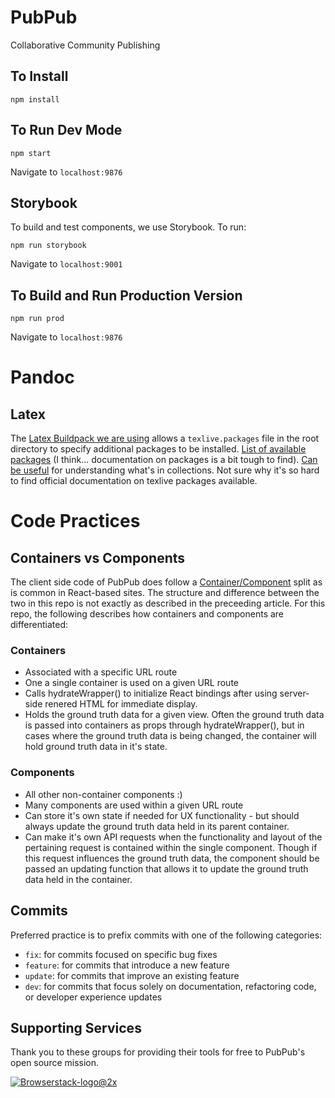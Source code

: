 # PubPub

Collaborative Community Publishing

## To Install

```
npm install
```

## To Run Dev Mode

```
npm start
```

Navigate to `localhost:9876`

## Storybook

To build and test components, we use Storybook. To run:

```
npm run storybook
```

Navigate to `localhost:9001`

## To Build and Run Production Version

```
npm run prod
```

Navigate to `localhost:9876`

# Pandoc

## Latex

The [Latex Buildpack we are using](https://github.com/Thermondo/heroku-buildpack-tex) allows a
`texlive.packages` file in the root directory to specify additional packages to be installed.
[List of available packages](http://fedoraproject.org/wiki/Features/TeXLive) (I think...
documentation on packages is a bit tough to find).
[Can be useful](https://rpmfind.net/linux/rpm2html/search.php?query=texlive-collection-fontsextra)
for understanding what's in collections. Not sure why it's so hard to find official documentation on
texlive packages available.

# Code Practices

## Containers vs Components

The client side code of PubPub does follow a
[Container/Component](https://medium.com/@dan_abramov/smart-and-dumb-components-7ca2f9a7c7d0) split
as is common in React-based sites. The structure and difference between the two in this repo is not
exactly as described in the preceeding article. For this repo, the following describes how
containers and components are differentiated:

### Containers

-   Associated with a specific URL route
-   One a single container is used on a given URL route
-   Calls hydrateWrapper() to initialize React bindings after using server-side renered HTML for
    immediate display.
-   Holds the ground truth data for a given view. Often the ground truth data is passed into
    containers as props through hydrateWrapper(), but in cases where the ground truth data is being
    changed, the container will hold ground truth data in it's state.

### Components

-   All other non-container components :)
-   Many components are used within a given URL route
-   Can store it's own state if needed for UX functionality - but should always update the ground
    truth data held in its parent container.
-   Can make it's own API requests when the functionality and layout of the pertaining request is
    contained within the single component. Though if this request influences the ground truth data,
    the component should be passed an updating function that allows it to update the ground truth
    data held in the container.

## Commits

Preferred practice is to prefix commits with one of the following categories:

-   `fix`: for commits focused on specific bug fixes
-   `feature`: for commits that introduce a new feature
-   `update`: for commits that improve an existing feature
-   `dev`: for commits that focus solely on documentation, refactoring code, or developer experience
    updates
    
## Supporting Services
Thank you to these groups for providing their tools for free to PubPub's open source mission.

[![Browserstack-logo@2x](https://user-images.githubusercontent.com/1000455/64237395-318a4c80-cef4-11e9-8b78-98ed3ec58ce3.png)](https://www.browserstack.com/)

